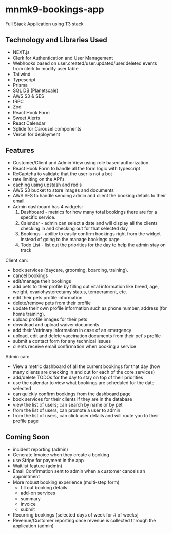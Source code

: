 # mnmk9-bookings-app
Full Stack Application using T3 stack 

## Technology and Libraries Used
- NEXT.js
- Clerk for Authentication and User Management
- Webhooks based on user.created/user.updated/user.deleted events from clerk to modify user table 
- Tailwind
- Typescript
- Prisma
- SQL DB (Planetscale)
- AWS S3 & SES
- tRPC 
- Zod
- React Hook Form
- Sweet Alerts
- React Calendar 
- Splide for Carousel components
- Vercel for deployment

## Features
- Customer/Client and Admin View using role based authorization
- React Hook Form to handle all the form logic with typescript
- ReCaptcha to validate that the user is not a bot
- rate limiting on the API's 
- caching using upstash and redis
- AWS S3 bucket to store images and documents
- AWS SES to handle sending admin and client the booking details to their email
- Admin dashboard has 4 widgets: 
  1. Dashboard - metrics for how many total bookings there are for a specific service. 
  2. Calendar - admin can select a date and will display all the clients checking in and checking out for that selected day
  3. Bookings - ability to easily confirm bookings right from the widget instead of going to the manage bookings page
  4. Todo List - list out the priorities for the day to help the admin stay on track

Client can:
- book services (daycare, grooming, boarding, training).
- cancel bookings
- edit/manage their bookings
- add pets to their profile by filling out vital information like breed, age, weight, ovariohysterectamy status, temperament, etc.
- edit their pets profile information
- delete/remove pets from their profile
- update their own profile information such as phone number, address (for home training).
- upload profile images for their pets
- download and upload waiver documents
- add their Vetrinary Information in case of an emergency
- upload, edit and delete vaccination documents from their pet's profile
- submit a contact form for any technical issues
- clients receive email confirmation when booking a service

Admin can:
- View a metric dashboard of all the current bookings for that day (how many clients are checking in and out for each of the core services)
- add/delete TODOs for the day to stay on top of their priorities
- use the calendar to view what bookings are scheduled for the date selected
- can quickly confirm bookings from the dashboard page
- book services for their clients if they are in the database
- view the list of users; can search by name or by pet
- from the list of users, can promote a user to admin
- from the list of users, can click user details and will route you to their profile page

## Coming Soon
 - incident reporting (admin)
 - Generate Invoice when they create a booking
 - use Stripe for payment in the app 
 - Waitlist feature (admin)
 - Email Confirmation sent to admin when a customer cancels an appointment
 - More robust booking experience (multi-step form)
   - fill out booking details
   - add-on services
   - summary
   - invoice
   - submit
 - Recurring bookings (selected days of week for # of weeks]
 - Revenue/Customer reporting once revenue is collected through the application (admin)
